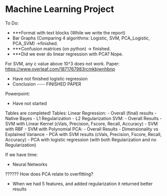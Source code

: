 # Machine Learning Project
To Do:  
- ***Format with text blocks (While we write the report)
- Bar Graphs (Comparing 4 algorithms: Logistic, SVM, PCA_Logistic, PCA_SVM) ->finished. 
- ***Confusion matrices (on python) -> finished. 
- ***Did we ever do linear regression with PCA? Nope. 

For SVM, any c value above 10^3 does not work. 
Paper: 
https://www.overleaf.com/1871767983rcmkbjwnhbnp
- Have not finished logistic regression 
- Conclusion 
---- FINISHED PAPER 

Powerpoint: 
- Have not started 

Tables are completed! 
    Tables: 
        Linear Regression: 
            - Overall (final) results
            - Native Bayes 
            - L1 Regularization
            - L2 Regularization 
        SVM: 
            - Overall Results 
            - SVM with Linear Kernel (cVals, Precision, Fscore, Recall, Accuracy)
            - SVM with RBF
            - SVM with Polynomial 
        PCA: 
            - Overall Results 
            - Dimensionality vs Explained Variance
            - PCA with SVM results (cVals, Precision, Fscore, Recall, Accuracy)
            - PCA with logistic regression (with both Regularization and no Regularization)
            
If we have time: 
- Neural Networks 

?????? How does PCA relate to overfitting? 
- When we had 5 features, and added regularization it returned better results 
